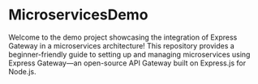 # MicroservicesDemo
Welcome to the demo project showcasing the integration of Express Gateway in a microservices architecture! This repository provides a beginner-friendly guide to setting up and managing microservices using Express Gateway—an open-source API Gateway built on Express.js for Node.js.
